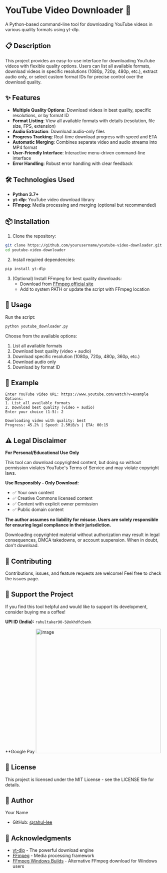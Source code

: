 # YouTube Video Downloader 🎥

A Python-based command-line tool for downloading YouTube videos in various quality formats using yt-dlp.

## 📋 Description

This project provides an easy-to-use interface for downloading YouTube videos with flexible quality options. Users can list all available formats, download videos in specific resolutions (1080p, 720p, 480p, etc.), extract audio only, or select custom format IDs for precise control over the download quality.

## ✨ Features

- **Multiple Quality Options**: Download videos in best quality, specific resolutions, or by format ID
- **Format Listing**: View all available formats with details (resolution, file size, FPS, extension)
- **Audio Extraction**: Download audio-only files
- **Progress Tracking**: Real-time download progress with speed and ETA
- **Automatic Merging**: Combines separate video and audio streams into MP4 format
- **User-Friendly Interface**: Interactive menu-driven command-line interface
- **Error Handling**: Robust error handling with clear feedback

## 🛠️ Technologies Used

- **Python 3.7+**
- **yt-dlp**: YouTube video download library
- **FFmpeg**: Media processing and merging (optional but recommended)

## 📦 Installation

1. Clone the repository:
```bash
git clone https://github.com/yourusername/youtube-video-downloader.git
cd youtube-video-downloader
```

2. Install required dependencies:
```bash
pip install yt-dlp
```

3. (Optional) Install FFmpeg for best quality downloads:
   - Download from [FFmpeg official site](https://ffmpeg.org/download.html)
   - Add to system PATH or update the script with FFmpeg location

## 🚀 Usage

Run the script:
```bash
python youtube_downloader.py
```

Choose from the available options:
1. List all available formats
2. Download best quality (video + audio)
3. Download specific resolution (1080p, 720p, 480p, 360p, etc.)
4. Download audio only
5. Download by format ID

## 📝 Example
```
Enter YouTube video URL: https://www.youtube.com/watch?v=example
Options:
1. List all available formats
2. Download best quality (video + audio)
Enter your choice (1-5): 2

Downloading video with quality: best
Progress: 45.2% | Speed: 2.5MiB/s | ETA: 00:15
```

## ⚠️ Legal Disclaimer

**For Personal/Educational Use Only**

This tool can download copyrighted content, but doing so without permission violates YouTube's Terms of Service and may violate copyright laws. 

**Use Responsibly - Only Download:**
- ✅ Your own content
- ✅ Creative Commons licensed content  
- ✅ Content with explicit owner permission
- ✅ Public domain content

**The author assumes no liability for misuse. Users are solely responsible for ensuring legal compliance in their jurisdiction.**

Downloading copyrighted material without authorization may result in legal consequences, DMCA takedowns, or account suspension. When in doubt, don't download.

## 🤝 Contributing

Contributions, issues, and feature requests are welcome! Feel free to check the issues page.

## 💖 Support the Project

If you find this tool helpful and would like to support its development, consider buying me a coffee!

**UPI ID (India):**  `rahultaker90-5@okhdfcbank`

**Google Pay
<img width="399" height="396" alt="image" src="https://github.com/user-attachments/assets/6a8d1879-145d-4503-8b9e-f97c0285a9f6" />


## 📄 License

This project is licensed under the MIT License - see the LICENSE file for details.

## 👤 Author

Your Name
- GitHub: [@rahul-lee](https://github.com/rahul-lee)

## 🙏 Acknowledgments

- [yt-dlp](https://github.com/yt-dlp/yt-dlp) - The powerful download engine
- [FFmpeg](https://ffmpeg.org/) - Media processing framework 
- [FFmpeg Windows Builds](https://www.gyan.dev/ffmpeg/builds/) - Alternative FFmpeg download for Windows users
